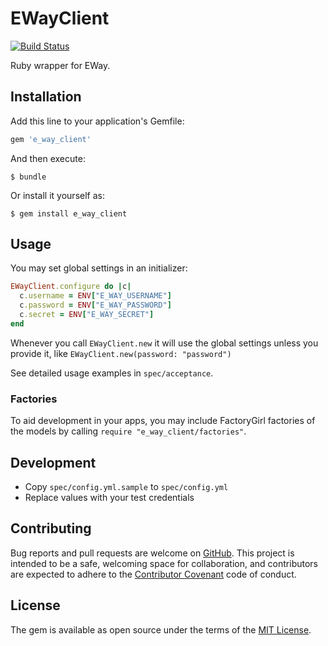 # EWayClient

[![Build Status](https://travis-ci.org/imacchiato/e_way_client-ruby.svg?branch=master)](https://travis-ci.org/imacchiato/e_way_client-ruby)

Ruby wrapper for EWay.

## Installation

Add this line to your application's Gemfile:

```ruby
gem 'e_way_client'
```

And then execute:

    $ bundle

Or install it yourself as:

    $ gem install e_way_client

## Usage

You may set global settings in an initializer:

```ruby
EWayClient.configure do |c|
  c.username = ENV["E_WAY_USERNAME"]
  c.password = ENV["E_WAY_PASSWORD"]
  c.secret = ENV["E_WAY_SECRET"]
end
```

Whenever you call `EWayClient.new` it will use the global settings unless you provide it, like `EWayClient.new(password: "password")`

See detailed usage examples in `spec/acceptance`.

### Factories

To aid development in your apps, you may include FactoryGirl factories of the models by calling `require "e_way_client/factories"`.

## Development

- Copy `spec/config.yml.sample` to `spec/config.yml`
- Replace values with your test credentials

## Contributing

Bug reports and pull requests are welcome on [GitHub](https://github.com/imacchiato/e_way_client-ruby). This project is intended to be a safe, welcoming space for collaboration, and contributors are expected to adhere to the [Contributor Covenant](http://contributor-covenant.org) code of conduct.


## License

The gem is available as open source under the terms of the [MIT License](http://opensource.org/licenses/MIT).

